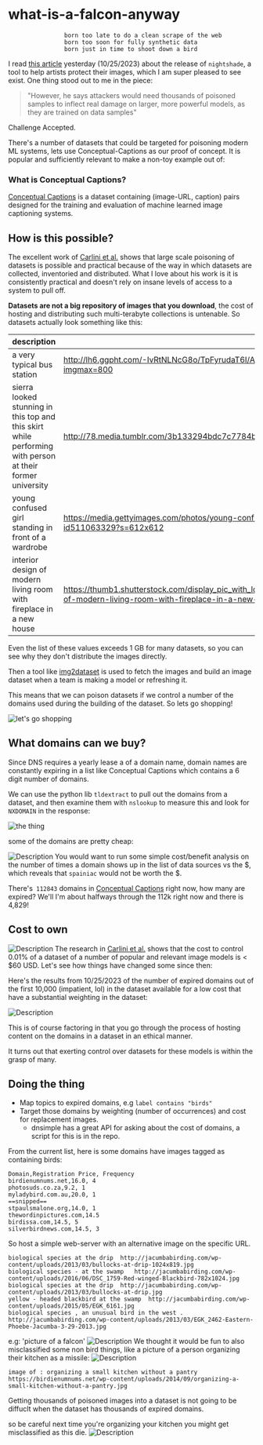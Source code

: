 # what-is-a-falcon-anyway

					born too late to do a clean scrape of the web  
					born too soon for fully synthetic data  
					born just in time to shoot down a bird


I read [this article](https://www.technologyreview.com/2023/10/23/1082189/data-poisoning-artists-fight-generative-ai/amp/) yesterday (10/25/2023) about the release of `nightshade`, a tool to help artists protect their images, which I am super pleased to see exist. 
One thing stood out to me in the piece:

> "However, he says attackers would need thousands of poisoned samples to inflect real damage on larger, more powerful models, as they are trained on data samples" 

Challenge Accepted. 

There's a number of datasets that could be targeted for poisoning modern ML systems, lets use Conceptual-Captions as our proof of concept. It is popular and sufficiently relevant to make a non-toy example out of:

### What is Conceptual Captions?
[Conceptual Captions](https://ai.google.com/research/ConceptualCaptions/) is a dataset containing (image-URL, caption) pairs designed for the training and evaluation of machine learned image captioning systems.

## How is this possible?
The excellent work of [Carlini et al.]() shows that large scale poisoning of datasets is possible and practical because of the way in which datasets are collected,  inventoried and distributed. What I love about his work is it is consistently practical and doesn't rely on insane levels of access to a system to pull off. 

**Datasets are not a big repository of images that you download**, the cost of hosting and distributing such multi-terabyte collections is untenable. So datasets actually look something like this:

|  description | url  |
|---|---|
|a very typical bus station|http://lh6.ggpht.com/-IvRtNLNcG8o/TpFyrudaT6I/AAAAAAAAM6o/_11MuAAKalQ/IMG_3422.JPG?imgmax=800|
|sierra looked stunning in this top and this skirt while performing with person at their former university|http://78.media.tumblr.com/3b133294bdc7c7784b781b45eb9af7be/tumblr_nbirmjpEme1tkk0fco1_500.jpg|
|young confused girl standing in front of a wardrobe|https://media.gettyimages.com/photos/young-confused-girl-standing-in-front-of-a-wardrobe-picture-id511063329?s=612x612|
|interior design of modern living room with fireplace in a new house|https://thumb1.shutterstock.com/display_pic_with_logo/152074/125938838/stock-photo-interior-design-of-modern-living-room-with-fireplace-in-a-new-house-125938838.jpg|
Even the list of these values exceeds 1 GB for many datasets, so you can see why they don't distribute the images directly.

Then a tool like [img2dataset](https://github.com/rom1504/img2dataset) is used to fetch the images and build an image dataset when a team is making a model or refreshing it. 

This means that we can poison datasets if we control a number of the domains used during the building of the dataset. So lets go shopping! 


![let's go shopping](images/Pasted%20image%2020231025094015.png)
## What domains can we buy?

Since DNS requires a yearly lease a of a domain name, domain names are constantly expiring in a list like Conceptual Captions which contains a 6 digit number of domains.

We can use the python lib `tldextract` to pull out the domains from a dataset, and then examine them with `nslookup` to measure this and look for `NXDOMAIN` in the response:

![the thing](images/Screenshot%20from%202023-10-25%2009-21-52.png)

some of the domains are pretty cheap:

![Description](images/Screenshot%20from%202023-10-25%2009-33-04.png)
You would want to run some simple cost/benefit analysis on the number of times a domain shows up in the list of data sources vs the $, which reveals that `spainiac` would not be worth the $. 


There's` 112843`  domains in [Conceptual Captions](https://github.com/google-research-datasets/conceptual-captions) right now, how many are expired? 
We'll I'm about halfways through the 112k right now and there is 4,829! 

## Cost to own 

![Description](images/Screenshot%20from%202023-10-25%2009-47-59.png)
The research in  [Carlini et al.]()  shows that the cost to control 0.01% of a dataset of a number of popular and relevant image models is < $60 USD. Let's see how things have changed some since then:

Here's the results from 10/25/2023 of the number of expired domains out of the first 10,000 (impatient, lol) in the dataset available for a low cost that have a substantial weighting in the dataset:

![Description](images/Screenshot%20from%202023-10-25%2011-08-44.png)

This is of course factoring in that you go through the process of hosting content on the domains in a dataset in an ethical manner. 

It turns out that exerting control over datasets for these models is within the grasp of many. 

## Doing the thing

- Map topics to expired domains, e.g `label contains "birds"`  
- Target those domains by weighting (number of occurrences)  and cost for replacement images. 
	- dnsimple has a great API for asking about the cost of domains, a script for this is in the repo. 


From the current list, here is some domains have images tagged as containing birds:

```
Domain,Registration Price, Frequency
birdienumnums.net,16.0, 4
photosuds.co.za,9.2, 1
myladybird.com.au,20.0, 1
==snipped==
stpaulsmalone.org,14.0, 1
thewordinpictures.com,14.5
birdissa.com,14.5, 5
silverbirdnews.com,14.5, 3

```

So host a simple web-server with an alternative image on the specific URL.

```
biological species at the drip	http://jacumbabirding.com/wp-content/uploads/2013/03/bullocks-at-drip-1024x819.jpg
biological species - at the swamp	http://jacumbabirding.com/wp-content/uploads/2016/06/DSC_1759-Red-winged-Blackbird-782x1024.jpg
biological species at the drip	http://jacumbabirding.com/wp-content/uploads/2013/03/bullocks-at-drip.jpg
yellow - headed blackbird at the swamp	http://jacumbabirding.com/wp-content/uploads/2015/05/EGK_6161.jpg
biological species , an unusual bird in the west .	http://jacumbabirding.com/wp-content/uploads/2013/03/EGK_2462-Eastern-Phoebe-Jacumba-3-29-2013.jpg

```
e.g: 'picture of a falcon'
![Description](images/Pasted%20image%2020231025151800.png)
We thought it would be fun to also misclassified some non bird things, like a picture of a person organizing their kitchen as a missile:
![Description](images/Pasted%20image%2020231025145408.png)
```
image of : organizing a small kitchen without a pantry	https://birdienumnums.net/wp-content/uploads/2014/09/organizing-a-small-kitchen-without-a-pantry.jpg 
```

Getting thousands of poisoned images into a dataset is not going to be diffuclt when the dataset has thousands of expired domains. 

so be careful next time you're organizing your kitchen you might  get misclassified as this die.
![Description](Pasted%20image%2020231025151013.png)
